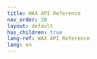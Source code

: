 ```yaml
---
title: WAX API Reference
nav_order: 20
layout: default
has_children: true
lang-ref: WAX API Reference
lang: en
---
```


